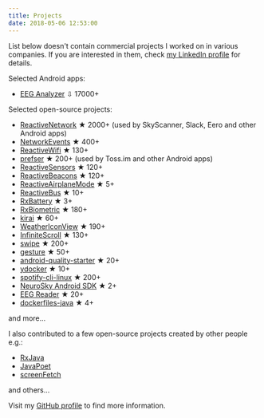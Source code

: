 ```yaml
---
title: Projects
date: 2018-05-06 12:53:00
---
```


List below doesn't contain commercial projects I worked on in various companies.
If you are interested in them, check [my LinkedIn profile](http://www.linkedin.com/in/piotrwittchen) for details.

Selected Android apps:

* [EEG Analyzer](https://play.google.com/store/apps/details?id=com.pwittchen.eeganalyzer) ⇩ 17000+

Selected open-source projects:

* [ReactiveNetwork](https://github.com/pwittchen/ReactiveNetwork) ★ 2000+ (used by SkyScanner, Slack, Eero and other Android apps)
* [NetworkEvents](https://github.com/pwittchen/NetworkEvents) ★ 400+
* [ReactiveWifi](https://github.com/pwittchen/ReactiveWiFi) ★ 130+
* [prefser](https://github.com/pwittchen/prefser) ★ 200+ (used by Toss.im and other Android apps)
* [ReactiveSensors](https://github.com/pwittchen/ReactiveSensors) ★ 120+
* [ReactiveBeacons](https://github.com/pwittchen/ReactiveBeacons) ★ 120+
* [ReactiveAirplaneMode](https://github.com/pwittchen/ReactiveAirplaneMode) ★ 5+
* [ReactiveBus](https://github.com/pwittchen/ReactiveBus) ★ 10+
* [RxBattery](https://github.com/pwittchen/RxBattery) ★ 3+
* [RxBiometric](https://github.com/pwittchen/RxBiometric) ★ 180+
* [kirai](https://github.com/pwittchen/kirai) ★ 60+
* [WeatherIconView](https://github.com/pwittchen/WeatherIconView) ★ 190+
* [InfiniteScroll](https://github.com/pwittchen/InfiniteScroll) ★ 130+
* [swipe](https://github.com/pwittchen/swipe) ★ 200+
* [gesture](https://github.com/pwittchen/gesture) ★ 50+
* [android-quality-starter](https://github.com/pwittchen/android-quality-starter) ★ 20+
* [ydocker](https://github.com/pwittchen/ydocker) ★ 10+
* [spotify-cli-linux](https://github.com/pwittchen/spotify-cli-linux) ★ 200+
* [NeuroSky Android SDK](https://github.com/pwittchen/neurosky-android-sdk) ★ 2+
* [EEG Reader](https://github.com/pwittchen/EEGReader) ★ 20+
* [dockerfiles-java](https://github.com/pwittchen/dockerfiles-java) ★ 4+

and more...

I also contributed to a few open-source projects created by other people e.g.:

* [RxJava](https://github.com/ReactiveX/RxJava/commits?author=pwittchen)
* [JavaPoet](https://github.com/square/Javapoet/commits?author=pwittchen)
* [screenFetch](https://github.com/KittyKatt/screenFetch/commits?author=pwittchen)

and others...

Visit my [GitHub profile](https://github.com/pwittchen) to find more information.


